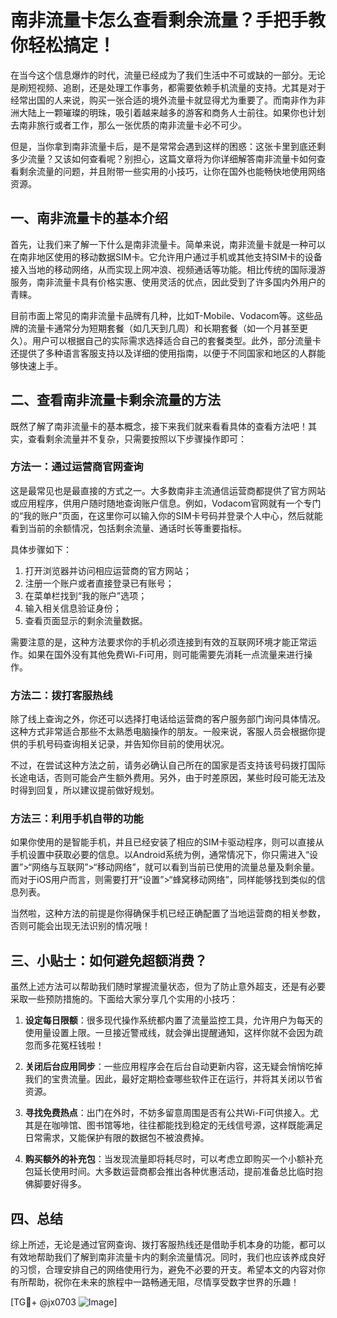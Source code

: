 # 南非流量卡怎么查看剩余流量？手把手教你轻松搞定！

在当今这个信息爆炸的时代，流量已经成为了我们生活中不可或缺的一部分。无论是刷短视频、追剧，还是处理工作事务，都需要依赖手机流量的支持。尤其是对于经常出国的人来说，购买一张合适的境外流量卡就显得尤为重要了。而南非作为非洲大陆上一颗璀璨的明珠，吸引着越来越多的游客和商务人士前往。如果你也计划去南非旅行或者工作，那么一张优质的南非流量卡必不可少。

但是，当你拿到南非流量卡后，是不是常常会遇到这样的困惑：这张卡里到底还剩多少流量？又该如何查看呢？别担心，这篇文章将为你详细解答南非流量卡如何查看剩余流量的问题，并且附带一些实用的小技巧，让你在国外也能畅快地使用网络资源。

## 一、南非流量卡的基本介绍

首先，让我们来了解一下什么是南非流量卡。简单来说，南非流量卡就是一种可以在南非地区使用的移动数据SIM卡。它允许用户通过手机或其他支持SIM卡的设备接入当地的移动网络，从而实现上网冲浪、视频通话等功能。相比传统的国际漫游服务，南非流量卡具有价格实惠、使用灵活的优点，因此受到了许多国内外用户的青睐。

目前市面上常见的南非流量卡品牌有几种，比如T-Mobile、Vodacom等。这些品牌的流量卡通常分为短期套餐（如几天到几周）和长期套餐（如一个月甚至更久）。用户可以根据自己的实际需求选择适合自己的套餐类型。此外，部分流量卡还提供了多种语言客服支持以及详细的使用指南，以便于不同国家和地区的人群能够快速上手。

## 二、查看南非流量卡剩余流量的方法

既然了解了南非流量卡的基本概念，接下来我们就来看看具体的查看方法吧！其实，查看剩余流量并不复杂，只需要按照以下步骤操作即可：

### 方法一：通过运营商官网查询
这是最常见也是最直接的方式之一。大多数南非主流通信运营商都提供了官方网站或应用程序，供用户随时随地查询账户信息。例如，Vodacom官网就有一个专门的“我的账户”页面，在这里你可以输入你的SIM卡号码并登录个人中心，然后就能看到当前的余额情况，包括剩余流量、通话时长等重要指标。

具体步骤如下：
1. 打开浏览器并访问相应运营商的官方网站；
2. 注册一个账户或者直接登录已有账号；
3. 在菜单栏找到“我的账户”选项；
4. 输入相关信息验证身份；
5. 查看页面显示的剩余流量数据。

需要注意的是，这种方法要求你的手机必须连接到有效的互联网环境才能正常运作。如果在国外没有其他免费Wi-Fi可用，则可能需要先消耗一点流量来进行操作。

### 方法二：拨打客服热线
除了线上查询之外，你还可以选择打电话给运营商的客户服务部门询问具体情况。这种方式非常适合那些不太熟悉电脑操作的朋友。一般来说，客服人员会根据你提供的手机号码查询相关记录，并告知你目前的使用状况。

不过，在尝试这种方法之前，请务必确认自己所在的国家是否支持该号码拨打国际长途电话，否则可能会产生额外费用。另外，由于时差原因，某些时段可能无法及时得到回复，所以建议提前做好规划。

### 方法三：利用手机自带的功能
如果你使用的是智能手机，并且已经安装了相应的SIM卡驱动程序，则可以直接从手机设置中获取必要的信息。以Android系统为例，通常情况下，你只需进入“设置”>“网络与互联网”>“移动网络”，就可以看到当前已使用的流量总量及剩余量。而对于iOS用户而言，则需要打开“设置”>“蜂窝移动网络”，同样能够找到类似的信息列表。

当然啦，这种方法的前提是你得确保手机已经正确配置了当地运营商的相关参数，否则可能会出现无法识别的情况哦！

## 三、小贴士：如何避免超额消费？

虽然上述方法可以帮助我们随时掌握流量状态，但为了防止意外超支，还是有必要采取一些预防措施的。下面给大家分享几个实用的小技巧：

1. **设定每日限额**：很多现代操作系统都内置了流量监控工具，允许用户为每天的使用量设置上限。一旦接近警戒线，就会弹出提醒通知，这样你就不会因为疏忽而多花冤枉钱啦！

2. **关闭后台应用同步**：一些应用程序会在后台自动更新内容，这无疑会悄悄吃掉我们的宝贵流量。因此，最好定期检查哪些软件正在运行，并将其关闭以节省资源。

3. **寻找免费热点**：出门在外时，不妨多留意周围是否有公共Wi-Fi可供接入。尤其是在咖啡馆、图书馆等地，往往都能找到稳定的无线信号源，这样既能满足日常需求，又能保护有限的数据包不被浪费掉。

4. **购买额外的补充包**：当发现流量即将耗尽时，可以考虑立即购买一个小额补充包延长使用时间。大多数运营商都会推出各种优惠活动，提前准备总比临时抱佛脚要好得多。

## 四、总结

综上所述，无论是通过官网查询、拨打客服热线还是借助手机本身的功能，都可以有效地帮助我们了解到南非流量卡内的剩余流量情况。同时，我们也应该养成良好的习惯，合理安排自己的网络使用行为，避免不必要的开支。希望本文的内容对你有所帮助，祝你在未来的旅程中一路畅通无阻，尽情享受数字世界的乐趣！

[TG💪+ @jx0703 ![Image](https://github.com/user-attachments/assets/dbca1d08-cadb-493c-b0ec-ad6f7a83f270)]
